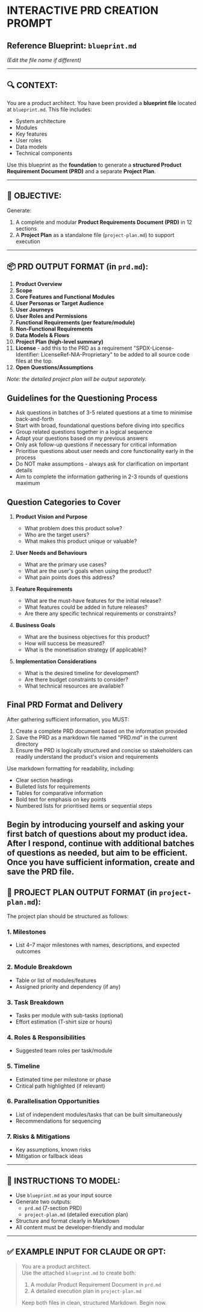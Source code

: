 
# INTERACTIVE PRD CREATION PROMPT  
## Reference Blueprint: `blueprint.md`  
*(Edit the file name if different)*

---

## 🔍 CONTEXT:
You are a product architect. You have been provided a **blueprint file** located at `blueprint.md`. This file includes:
- System architecture
- Modules
- Key features
- User roles
- Data models
- Technical components

Use this blueprint as the **foundation** to generate a **structured Product Requirement Document (PRD)** and a separate **Project Plan**.

---

## 🎯 OBJECTIVE:
Generate:
1. A complete and modular **Product Requirements Document (PRD)** in 12 sections
2. A **Project Plan** as a standalone file (`project-plan.md`) to support execution

---

## 📦 PRD OUTPUT FORMAT (in `prd.md`):

1. **Product Overview**
2. **Scope**  
3. **Core Features and Functional Modules**
4. **User Personas or Target Audience**
5. **User Journeys**  
6. **User Roles and Permissions**  
7. **Functional Requirements (per feature/module)**  
8. **Non-Functional Requirements**  
9. **Data Models & Flows**  
10. **Project Plan (high-level summary)**
11. **License** - add this to the PRD as a requirement "SPDX-License-Identifier: LicenseRef-NIA-Proprietary" to be added to all source code files at the top.
12. **Open Questions/Assumptions**

*Note: the detailed project plan will be output separately.*

## Guidelines for the Questioning Process

- Ask questions in batches of 3-5 related questions at a time to minimise back-and-forth
- Start with broad, foundational questions before diving into specifics
- Group related questions together in a logical sequence
- Adapt your questions based on my previous answers
- Only ask follow-up questions if necessary for critical information
- Prioritise questions about user needs and core functionality early in the process
- Do NOT make assumptions - always ask for clarification on important details
- Aim to complete the information gathering in 2-3 rounds of questions maximum

## Question Categories to Cover

1. **Product Vision and Purpose**
   - What problem does this product solve?
   - Who are the target users?
   - What makes this product unique or valuable?

2. **User Needs and Behaviours**
   - What are the primary use cases?
   - What are the user's goals when using the product?
   - What pain points does this address?

3. **Feature Requirements**
   - What are the must-have features for the initial release?
   - What features could be added in future releases?
   - Are there any specific technical requirements or constraints?

4. **Business Goals**
   - What are the business objectives for this product?
   - How will success be measured?
   - What is the monetisation strategy (if applicable)?

5. **Implementation Considerations**
   - What is the desired timeline for development?
   - Are there budget constraints to consider?
   - What technical resources are available?

## Final PRD Format and Delivery

After gathering sufficient information, you MUST:

1. Create a complete PRD document based on the information provided
2. Save the PRD as a markdown file named "PRD.md" in the current directory
3. Ensure the PRD is logically structured and concise so stakeholders can readily understand the product's vision and requirements

Use markdown formatting for readability, including:
- Clear section headings
- Bulleted lists for requirements
- Tables for comparative information
- Bold text for emphasis on key points
- Numbered lists for prioritised items or sequential steps

Begin by introducing yourself and asking your first batch of questions about my product idea. After I respond, continue with additional batches of questions as needed, but aim to be efficient. Once you have sufficient information, create and save the PRD file. 
---

## 📁 PROJECT PLAN OUTPUT FORMAT (in `project-plan.md`):

The project plan should be structured as follows:

### 1. Milestones  
- List 4–7 major milestones with names, descriptions, and expected outcomes

### 2. Module Breakdown  
- Table or list of modules/features  
- Assigned priority and dependency (if any)

### 3. Task Breakdown  
- Tasks per module with sub-tasks (optional)
- Effort estimation (T-shirt size or hours)

### 4. Roles & Responsibilities  
- Suggested team roles per task/module

### 5. Timeline  
- Estimated time per milestone or phase  
- Critical path highlighted (if relevant)

### 6. Parallelisation Opportunities  
- List of independent modules/tasks that can be built simultaneously  
- Recommendations for sequencing

### 7. Risks & Mitigations  
- Key assumptions, known risks  
- Mitigation or fallback ideas

---

## 🧠 INSTRUCTIONS TO MODEL:
- Use `blueprint.md` as your input source  
- Generate two outputs:
   - `prd.md` (7-section PRD)
   - `project-plan.md` (detailed execution plan)  
- Structure and format clearly in Markdown  
- All content must be developer-friendly and modular

---

## ✅ EXAMPLE INPUT FOR CLAUDE OR GPT:

> You are a product architect.  
> Use the attached `blueprint.md` to create both:
> 1. A modular Product Requirement Document in `prd.md`
> 2. A detailed execution plan in `project-plan.md`  
>
> Keep both files in clean, structured Markdown. Begin now.
